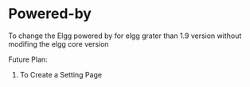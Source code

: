 # Powered-by

To change the Elgg powered by for elgg grater than 1.9 version without modifing the elgg core version 

Future Plan:

1) To Create a Setting Page
